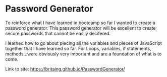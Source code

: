 # Password Generator

To reinforce what I have learned in bootcamp so far I wanted to create a password generator. 
This password generator will be excellent to create secure passwords that cannot be easily decifered. 

I learned how to go about piecing all the variables and pieces of JavaScript together that I have learned so far. 
For Loops, variables, if statements, methods...were obviously very important and are a foundation of what is to come.



Link to site: https://britaing.github.io/PasswordGenerator/